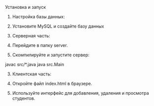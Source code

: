 Установка и запуск

1. Настройка базы данных:

  1. Установите MySQL и создайте базу данных
   
2. Серверная часть:

  1. Перейдите в папку server.

  2. Скомпилируйте и запустите сервер:
   
   javac src/*.java
   java src.Main
   

3. Клиентская часть:

  1. Откройте файл index.html в браузере.

  2. Используйте интерфейс для добавления, удаления и просмотра студентов.
